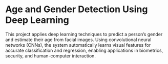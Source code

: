 # Age and Gender Detection Using Deep Learning

This project applies deep learning techniques to predict a person’s gender and estimate their age from facial images. Using convolutional neural networks (CNNs), the system automatically learns visual features for accurate classification and regression, enabling applications in biometrics, security, and human-computer interaction.